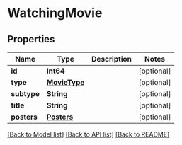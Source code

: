 # WatchingMovie

## Properties
Name | Type | Description | Notes
------------ | ------------- | ------------- | -------------
**id** | **Int64** |  | [optional] 
**type** | [**MovieType**](MovieType.md) |  | [optional] 
**subtype** | **String** |  | [optional] 
**title** | **String** |  | [optional] 
**posters** | [**Posters**](Posters.md) |  | [optional] 

[[Back to Model list]](../README.md#documentation-for-models) [[Back to API list]](../README.md#documentation-for-api-endpoints) [[Back to README]](../README.md)


